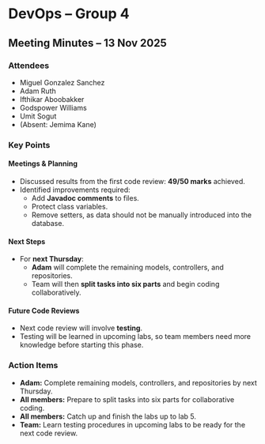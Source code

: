 # DevOps – Group 4
## Meeting Minutes – 13 Nov 2025



### Attendees
- Miguel Gonzalez Sanchez
- Adam Ruth
- Ifthikar Aboobakker
- Godspower Williams
- Umit Sogut
- (Absent: Jemima Kane)



### Key Points



#### Meetings & Planning
- Discussed results from the first code review: **49/50 marks** achieved.
- Identified improvements required: 
  - Add **Javadoc comments** to files.
  - Protect class variables.
  - Remove setters, as data should not be manually introduced into the database.



#### Next Steps
- For **next Thursday**:
  - **Adam** will complete the remaining models, controllers, and repositories. 
  - Team will then **split tasks into six parts** and begin coding collaboratively. 



#### Future Code Reviews
- Next code review will involve **testing**.
- Testing will be learned in upcoming labs, so team members need more knowledge before starting this phase.



### Action Items
- **Adam:** Complete remaining models, controllers, and repositories by next Thursday.
- **All members:** Prepare to split tasks into six parts for collaborative coding.
- **All members:** Catch up and finish the labs up to lab 5.
- **Team:** Learn testing procedures in upcoming labs to be ready for the next code review.